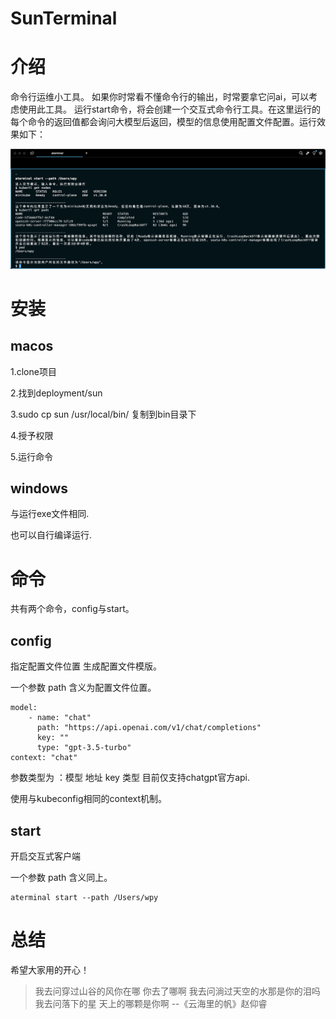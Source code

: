 # SunTerminal

# 介绍

命令行运维小工具。
如果你时常看不懂命令行的输出，时常要拿它问ai，可以考虑使用此工具。
运行start命令，将会创建一个交互式命令行工具。在这里运行的每个命令的返回值都会询问大模型后返回，模型的信息使用配置文件配置。运行效果如下：

![](/test.png)

# 安装

## macos

1.clone项目

2.找到deployment/sun

3.sudo cp sun /usr/local/bin/ 复制到bin目录下

4.授予权限

5.运行命令

## windows

与运行exe文件相同.

也可以自行编译运行.

# 命令

共有两个命令，config与start。

## config

指定配置文件位置 生成配置文件模版。

一个参数 path 含义为配置文件位置。

```
model:
    - name: "chat" 
      path: "https://api.openai.com/v1/chat/completions"
      key: ""
      type: "gpt-3.5-turbo"
context: "chat"

```

参数类型为 ：模型 地址 key 类型 目前仅支持chatgpt官方api.

使用与kubeconfig相同的context机制。

## start

开启交互式客户端

一个参数 path 含义同上。

```
aterminal start --path /Users/wpy
```

# 总结

希望大家用的开心！

> 我去问穿过山谷的风你在哪 你去了哪啊
> 我去问淌过天空的水那是你的泪吗
> 我去问落下的星 天上的哪颗是你啊
> --《云海里的帆》赵仰睿
